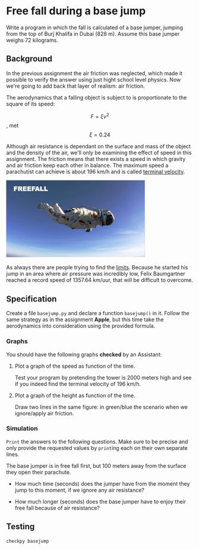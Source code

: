 # Free fall during a base jump

Write a program in which the fall is calculated of a base jumper, jumping from the top of Burj Khalifa in Dubai (828 m). Assume this base jumper weighs 72 kilograms.


## Background

In the previous assignment the air friction was neglected, which made it possible to verify the answer using just hight school level physics. Now we're going to add back that layer of realism: air friction.

The aerodynamics that a falling object is subject to is proportionate to the square of its speed:

$$F = \xi v^2$$, met $$ \xi = 0.24$$

Although air resistance is dependant on the surface and mass of the object and the density of the air, we'll only be examining the effect of speed in this assignment. The friction means that there exists a speed in which gravity and air friction keep each other in balance. The maximum speed a parachutist can achieve is about 196 km/h and is called [terminal velocity](https://en.wikipedia.org/wiki/Terminal_velocity). 

![](Freefall.png)

As always there are people trying to find the [limits](https://en.wikipedia.org/wiki/Speed_skydiving). Because he started his jump in an area where air pressure was incredibly low, Felix Baumgartner reached a record speed of 1357.64 km/uur, that will be difficult to overcome.


## Specification

Create a file `basejump.py` and declare a function `basejump()` in it. Follow the same strategy as in the assignment **Apple**, but this time take the aerodynamics into consideration using the provided formula.

### Graphs

You should have the following graphs **checked** by an Assistant:

1. Plot a graph of the speed as function of the time.

    Test your program by pretending the tower is 2000 meters high and see if you indeed find the terminal velocity of 196 km/h.

2. Plot a graph of the height as function of the time.

    Draw two lines in the same figure: in green/blue the scenario when we ignore/apply air friction.

### Simulation

`Print` the answers to the following questions. Make sure to be precise and only provide the requested values by `print`ing each on their own separate lines.

The base jumper is in free fall first, but 100 meters away from the surface they open their parachute.

* How much time (seconds) does the jumper have from the moment they jump to this moment, if we ignore any air resistance?

* How much longer (seconds) does the base jumper have to enjoy their free fall because of air resistance?

## Testing

	checkpy basejump
